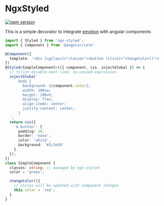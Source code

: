 # NgxStyled

[![npm version](https://badge.fury.io/js/ngx-styled.svg)](https://badge.fury.io/js/ngx-styled)

This is a simple  decorator to integrate [emotion](https://emotion.sh/docs/emotion) with angular components

```typescript
import { Styled } from 'ngx-styled';
import { Component } from '@angular/core'

@Component({
  template: '<div [ngClass]="classes"><button (click)="changeColor()">Change Color</button></div>',
})
@Styled<SimpleComponent>(({ component, css, injectGlobal }) => {
  // tslint:disable-next-line: no-unused-expression
  injectGlobal`
      body {
        background: ${component.color};
        width: 100vw;
        height: 100vh;
        display: flex;
        align-items: center;
        justify-content: center;
      }
  `;
  return css({
    '& button': {
      padding: 10,
      border: 'none',
      color: 'white',
      background: '#2c3e50'
    }
  });
})
class SimpleComponent {
  classes: string; // managed by ngx-styled
  color = 'green';

  changeColor(){
    // styles will be updated with component changes
    this.color = 'red';
  }
}
```
